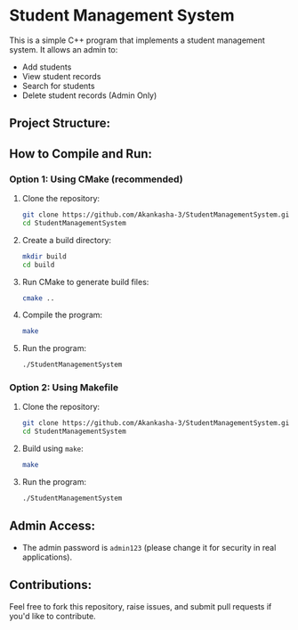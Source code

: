 # Student Management System

This is a simple C++ program that implements a student management system. It allows an admin to:
- Add students
- View student records
- Search for students
- Delete student records (Admin Only)

## Project Structure:

## How to Compile and Run:

### Option 1: Using CMake (recommended)
1. Clone the repository:
    ```bash
    git clone https://github.com/Akankasha-3/StudentManagementSystem.git
    cd StudentManagementSystem
    ```

2. Create a build directory:
    ```bash
    mkdir build
    cd build
    ```

3. Run CMake to generate build files:
    ```bash
    cmake ..
    ```

4. Compile the program:
    ```bash
    make
    ```

5. Run the program:
    ```bash
    ./StudentManagementSystem
    ```

### Option 2: Using Makefile
1. Clone the repository:
    ```bash
    git clone https://github.com/Akankasha-3/StudentManagementSystem.git
    cd StudentManagementSystem
    ```

2. Build using `make`:
    ```bash
    make
    ```

3. Run the program:
    ```bash
    ./StudentManagementSystem
    ```

## Admin Access:
- The admin password is `admin123` (please change it for security in real applications).


## Contributions:
Feel free to fork this repository, raise issues, and submit pull requests if you'd like to contribute.
